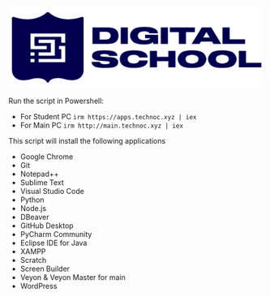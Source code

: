 <img src="https://github.com/ShpetimD/DigitalSchool/blob/main/DS_Logo.png" width="500" height="160">

Run the script in Powershell:
- For Student PC
 ```irm https://apps.technoc.xyz | iex```
- For Main PC
  ```irm http://main.technoc.xyz | iex```


This script will install the following applications


- Google Chrome
- Git
- Notepad++
- Sublime Text
- Visual Studio Code
- Python
- Node.js
- DBeaver
- GitHub Desktop
- PyCharm Community
- Eclipse IDE for Java
- XAMPP
- Scratch
- Screen Builder
- Veyon & Veyon Master for main
- WordPress
